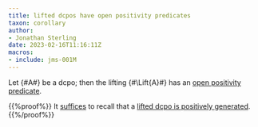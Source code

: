 ```yaml
---
title: lifted dcpos have open positivity predicates
taxon: corollary
author:
- Jonathan Sterling
date: 2023-02-16T11:16:11Z
macros:
- include: jms-001M
---
```


Let {#A#} be a dcpo; then the lifting {#\Lift{A}#} has an [open positivity predicate](jms-0022).

{{%proof%}}
It [suffices](jms-0027) to recall that a [lifted dcpo is positively generated](jms-0025).
{{%/proof%}}
